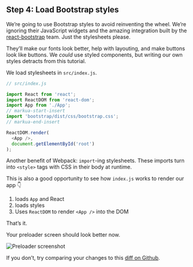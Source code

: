 
## Step 4: Load Bootstrap styles

We’re going to use Bootstrap styles to avoid reinventing the wheel.
We’re ignoring their JavaScript widgets and the amazing integration
built by the [react-bootstrap](http://react-bootstrap.github.io/) team.
Just the stylesheets please.

They’ll make our fonts look better, help with layouting, and make
buttons look like buttons. We *could* use styled components, but writing
our own styles detracts from this tutorial.

We load stylesheets in `src/index.js`.

``` javascript
// src/index.js

import React from 'react';
import ReactDOM from 'react-dom';
import App from './App';
// markua-start-insert
import 'bootstrap/dist/css/bootstrap.css';
// markua-end-insert

ReactDOM.render(
  <App />,
  document.getElementById('root')
);
```

Another benefit of Webpack: `import`-ing stylesheets. These imports turn
into `<style>` tags with CSS in their body at runtime.

This is also a good opportunity to see how `index.js` works to render
our app 👇

1.  loads `App` and React
2.  loads styles
3.  Uses `ReactDOM` to render `<App />` into the DOM

That’s it.

Your preloader screen should look better now.

![Preloader
screenshot](https://raw.githubusercontent.com/Swizec/react-d3js-es6-ebook/2018-version/manuscript/resources/images/es6v2/preloader-screenshot.png)

If you don’t, try comparing your changes to this [diff on
Github](https://github.com/Swizec/react-d3js-step-by-step/commit/798ec9eca54333da63b91c66b93339565d6d582a).
